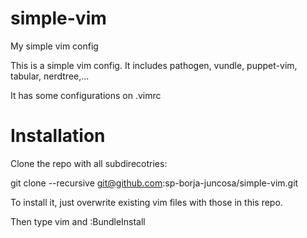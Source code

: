 simple-vim
==========

My simple vim config

This is a simple vim config. It includes pathogen, vundle, puppet-vim, tabular, nerdtree,...

It has some configurations on .vimrc

Installation
============

Clone the repo with all subdirecotries:

git clone --recursive git@github.com:sp-borja-juncosa/simple-vim.git

To install it, just overwrite existing vim files with those in this repo.

Then type vim and :BundleInstall

